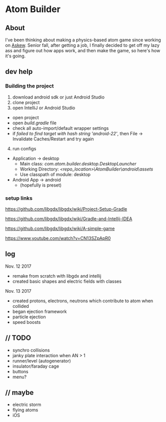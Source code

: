 # Atom Builder

## About
I've been thinking about making a physics-based atom game since working on [Askew](https://github.com/MantisInk/askew-coursedev). Senior fall, after getting a job, I finally decided to get off my lazy ass and figure out how apps work, and then make the game, so here's how it's going.

## dev help

### Building the project
1. download android sdk or just Android Studio
2. clone project
3. open IntelliJ or Android Studio
  * open project
  * open _build.gradle_ file
  * check all auto-import/default wrapper settings
  * if _failed to find target with hash string 'android-22'_, then File -> Invalidate Caches/Restart and try again
4. run configs
  * Application -> desktop
    * Main class: _com.atom.builder.desktop.DesktopLauncher_
    * Working Directory: _<repo_location>\AtomBuilder\android\assets_
    * Use classpath of module: desktop
  * Android App -> android
    * (hopefully is preset)

### setup links
https://github.com/libgdx/libgdx/wiki/Project-Setup-Gradle

https://github.com/libgdx/libgdx/wiki/Gradle-and-Intellij-IDEA

https://github.com/libgdx/libgdx/wiki/A-simple-game

https://www.youtube.com/watch?v=CN13SZpApR0

## log
Nov. 12 2017
  * remake from scratch with libgdx and intellij
  * created basic shapes and electric fields with classes
  
Nov. 13 2017
  * created protons, electrons, neutrons which contribute to atom when collided
  * began ejection framework
  * particle ejection
  * speed boosts
## // TODO
  * synchro collisions
  * janky plate interaction when AN > 1
  * runner/level (autogenerator)
  * insulator/faraday cage
  * buttons
  * menu?
## // maybe
  * electric storm
  * flying atoms
  * iOS
  

